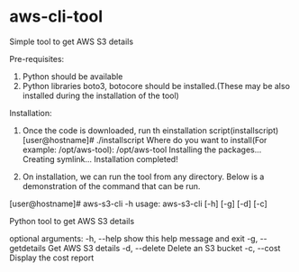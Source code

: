 # aws-cli-tool
Simple tool to get AWS S3 details

Pre-requisites:
  1. Python should be available
  2. Python libraries boto3, botocore should be installed.(These may be also installed during the installation of the tool)


Installation:
  1. Once the code is downloaded, run th einstallation script(installscript)
            [user@hostname]# ./installscript
            Where do you want to install(For example: /opt/aws-tool): /opt/aws-tool
            Installing the packages...
            Creating symlink...
            Installation completed!
            
  2. On installation, we can run the tool from any directory. Below is a demonstration of the command that can be run.
  
  
  [user@hostname]# aws-s3-cli -h
  usage: aws-s3-cli [-h] [-g] [-d] [-c]

  Python tool to get AWS S3 details

  optional arguments:
    -h, --help        show this help message and exit
    -g, --getdetails  Get AWS S3 details
    -d, --delete      Delete an S3 bucket
    -c, --cost        Display the cost report

